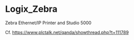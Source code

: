 # Logix_Zebra
Zebra Ethernet/IP Printer and Studio 5000 

Cf. https://www.plctalk.net/qanda/showthread.php?t=111789
